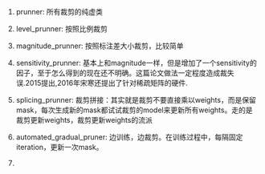 1. prunner: 所有裁剪的纯虚类

2. level_prunner: 按照比例裁剪

3. magnitude_prunner: 按照标注差大小裁剪，比较简单

4. sensitivity_prunner: 基本上和magnitude一样，但是增加了一个sensitivity的因子，至于怎么得到的现在还不明确。这篇论文做法一定程度造成裁失误.2015提出,2016年宋寒还提出了针对稀疏矩阵的硬件.

5. splicing_prunner: 裁剪拼接：其实就是裁剪不要直接乘以weights，而是保留mask，每次生成新的mask都试试裁剪的model来更新所有weights。走的是裁剪更新weights，裁剪更新weights的流派

6. automated_gradual_pruner: 边训练，边裁剪。在训练过程中，每隔固定iteration，更新一次mask。

7. 
